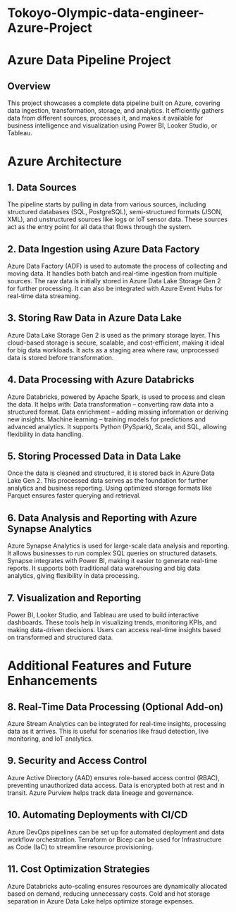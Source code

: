 # Tokoyo-Olympic-data-engineer-Azure-Project
# Azure Data Pipeline Project
## Overview
This project showcases a complete data pipeline built on Azure, covering data ingestion, transformation, storage, and analytics. It efficiently gathers data from different sources, processes it, and makes it available for business intelligence and visualization using Power BI, Looker Studio, or Tableau.

# Azure Architecture
## 1. Data Sources
The pipeline starts by pulling in data from various sources, including structured databases (SQL, PostgreSQL), semi-structured formats (JSON, XML), and unstructured sources like logs or IoT sensor data.
These sources act as the entry point for all data that flows through the system.
## 2. Data Ingestion using Azure Data Factory
Azure Data Factory (ADF) is used to automate the process of collecting and moving data.
It handles both batch and real-time ingestion from multiple sources.
The raw data is initially stored in Azure Data Lake Storage Gen 2 for further processing.
It can also be integrated with Azure Event Hubs for real-time data streaming.
## 3. Storing Raw Data in Azure Data Lake
Azure Data Lake Storage Gen 2 is used as the primary storage layer.
This cloud-based storage is secure, scalable, and cost-efficient, making it ideal for big data workloads.
It acts as a staging area where raw, unprocessed data is stored before transformation.
## 4. Data Processing with Azure Databricks
Azure Databricks, powered by Apache Spark, is used to process and clean the data.
It helps with:
Data transformation – converting raw data into a structured format.
Data enrichment – adding missing information or deriving new insights.
Machine learning – training models for predictions and advanced analytics.
It supports Python (PySpark), Scala, and SQL, allowing flexibility in data handling.
## 5. Storing Processed Data in Data Lake
Once the data is cleaned and structured, it is stored back in Azure Data Lake Gen 2.
This processed data serves as the foundation for further analytics and business reporting.
Using optimized storage formats like Parquet ensures faster querying and retrieval.
## 6. Data Analysis and Reporting with Azure Synapse Analytics
Azure Synapse Analytics is used for large-scale data analysis and reporting.
It allows businesses to run complex SQL queries on structured datasets.
Synapse integrates with Power BI, making it easier to generate real-time reports.
It supports both traditional data warehousing and big data analytics, giving flexibility in data processing.
## 7. Visualization and Reporting
Power BI, Looker Studio, and Tableau are used to build interactive dashboards.
These tools help in visualizing trends, monitoring KPIs, and making data-driven decisions.
Users can access real-time insights based on transformed and structured data.
# Additional Features and Future Enhancements
## 8. Real-Time Data Processing (Optional Add-on)
Azure Stream Analytics can be integrated for real-time insights, processing data as it arrives.
This is useful for scenarios like fraud detection, live monitoring, and IoT analytics.
## 9. Security and Access Control
Azure Active Directory (AAD) ensures role-based access control (RBAC), preventing unauthorized data access.
Data is encrypted both at rest and in transit.
Azure Purview helps track data lineage and governance.
## 10. Automating Deployments with CI/CD
Azure DevOps pipelines can be set up for automated deployment and data workflow orchestration.
Terraform or Bicep can be used for Infrastructure as Code (IaC) to streamline resource provisioning.
## 11. Cost Optimization Strategies
Azure Databricks auto-scaling ensures resources are dynamically allocated based on demand, reducing unnecessary costs.
Cold and hot storage separation in Azure Data Lake helps optimize storage expenses.
